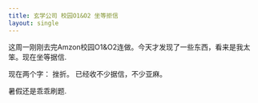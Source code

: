 ```yaml
---
title: 玄学公司 校园O1&O2 坐等拒信
layout: single
---
```


这周一刚刚去完Amzon校园O1&O2连做。今天才发现了一些东西，看来是我太笨。现在坐等据信.

现在两个字： 挫折。
已经收不少据信，不少亚麻。

暑假还是乖乖刷题.